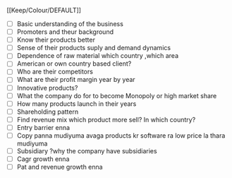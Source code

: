 [[Keep/Colour/DEFAULT]] 

- [ ] Basic understanding of the business
- [ ] Promoters and theur background
- [ ] Know their products better 
- [ ] Sense of their products suply and demand dynamics
- [ ] Dependence of raw material which country ,which area
- [ ] American or own country based client?
- [ ] Who are their competitors
- [ ] What are their profit margin  year by year 
- [ ] Innovative products?
- [ ] What the company do for to become Monopoly or high market share
- [ ] How many products launch in their years
- [ ] Shareholding pattern
- [ ] Find revenue mix which product more sell? In which country?
- [ ] Entry barrier enna
- [ ] Copy panna mudiyuma avaga products kr software ra low price la thara mudiyuma
- [ ] Subsidiary ?why the company have subsidiaries
- [ ] Cagr growth enna
- [ ] Pat and revenue growth enna 
